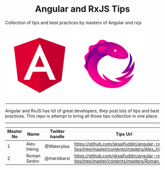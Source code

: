 <h1 align="center">Angular and RxJS Tips</h1>
Collection of tips and best practices by masters of Angular and rxjs

![](https://github.com/sksaifuddin/angular-rxjs-tips/blob/master/assets/angular-logo.png)![](https://github.com/sksaifuddin/angular-rxjs-tips/blob/master/assets/rxjs-logo.png)
<hr />
Angular and RxJS has lot of great developers, they post lots of tips and best practices. This repo is attempt to bring all those tips collection in one place.
<hr />

Master No | Name | Twitter handle | Tips Url
----------| -----|----------------|---------
1 | Alex Inking | @Waterplea | https://github.com/sksaifuddin/angular-rxjs-tips/tree/master/contents/masters/Alex_Inkin
2 | Roman Sedov | @marsibarsi | https://github.com/sksaifuddin/angular-rxjs-tips/tree/master/contents/masters/Roman_Sedov
